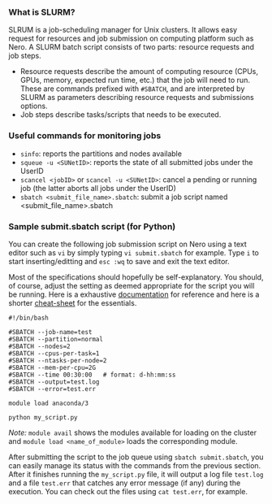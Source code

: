 ### What is SLURM? ###
SLRUM is a job-scheduling manager for Unix clusters. It allows easy request for resources and job submission on computing platform such as Nero. A SLURM batch script consists of two parts: resource requests and job steps.
- Resource requests describe the amount of computing resource (CPUs, GPUs, memory, expected run time, etc.) that the job will need to run. These are commands prefixed with `#SBATCH`, and are interpreted by SLURM as parameters describing resource requests and submissions options.
- Job steps describe tasks/scripts that needs to be executed.

### Useful commands for monitoring jobs ###
- `sinfo`: reports the partitions and nodes available
- `squeue -u <SUNetID>`: reports the state of all submitted jobs under the UserID
- `scancel <jobID>` or `scancel -u <SUNetID>`: cancel a pending or running job (the latter aborts all jobs under the UserID)
- `sbatch <submit_file_name>.sbatch`: submit a job script named <submit_file_name>.sbatch

### Sample submit.sbatch script (for Python) ###
You can create the following job submission script on Nero using a text editor such as `vi` by simply typing `vi submit.sbatch` for example. Type `i` to start inserting/editting and `esc :wq` to save and exit the text editor.

Most of the specifications should hopefully be self-explanatory. You should, of course, adjust the setting as deemed appropriate for the script you will be running. Here is a exhaustive [documentation](https://slurm.schedmd.com/sbatch.html) for reference and here is a shorter [cheat-sheet](https://slurm.schedmd.com/pdfs/summary.pdf) for the essentials.

```
#!/bin/bash

#SBATCH --job-name=test
#SBATCH --partition=normal
#SBATCH --nodes=2    
#SBATCH --cpus-per-task=1
#SBATCH --ntasks-per-node=2
#SBATCH --mem-per-cpu=2G
#SBATCH --time 00:30:00   # format: d-hh:mm:ss
#SBATCH --output=test.log
#SBATCH --error=test.err

module load anaconda/3

python my_script.py
```
*Note:* `module avail` shows the modules available for loading on the cluster and `module load <name_of_module>` loads the corresponding module.

After submitting the script to the job queue using `sbatch submit.sbatch`, you can easily manage its status with the commands from the previous section. After it finishes running the `my_script.py` file, it will output a log file `test.log` and a file `test.err` that catches any error message (if any) during the execution. You can check out the files using `cat test.err`, for example.
